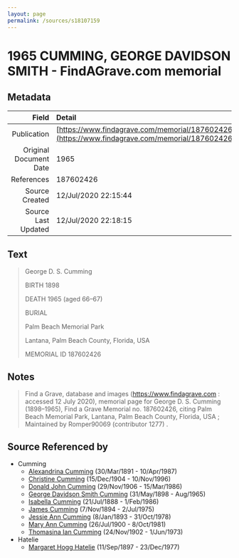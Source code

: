 ```yaml
---
layout: page
permalink: /sources/s18107159
---
```


# 1965 CUMMING, GEORGE DAVIDSON SMITH - FindAGrave.com memorial

## Metadata

Field | Detail
---:|:---
Publication | [https://www.findagrave.com/memorial/187602426](https://www.findagrave.com/memorial/187602426)
Original Document Date | 1965
References | 187602426
Source Created | 12/Jul/2020 22:15:44
Source Last Updated | 12/Jul/2020 22:18:15

## Text

> George D. S. Cumming
>
> BIRTH 1898
>
> DEATH 1965 (aged 66–67)
>
> BURIAL 
>
> Palm Beach Memorial Park
>
> Lantana, Palm Beach County, Florida, USA
>
> MEMORIAL ID 187602426
>

## Notes

> Find a Grave, database and images (https://www.findagrave.com : accessed 12 July 2020), memorial page for George D. S. Cumming (1898–1965), Find a Grave Memorial no. 187602426, citing Palm Beach Memorial Park, Lantana, Palm Beach County, Florida, USA ; Maintained by Romper90069 (contributor 1277) .
>


## Source Referenced by

* Cumming
  * [Alexandrina Cumming](../people/@57186713@-alexandrina-cumming-b1891-3-30-d1987-4-10.md) (30/Mar/1891 - 10/Apr/1987)
  * [Christine Cumming](../people/@24328630@-christine-cumming-b1904-12-15-d1996-11-10.md) (15/Dec/1904 - 10/Nov/1996)
  * [Donald John Cumming](../people/@22331378@-donald-john-cumming-b1906-11-29-d1986-3-15.md) (29/Nov/1906 - 15/Mar/1986)
  * [George Davidson Smith Cumming](../people/@13773669@-george-davidson-smith-cumming-b1898-5-31-d1965-8.md) (31/May/1898 - Aug/1965)
  * [Isabella Cumming](../people/@84684994@-isabella-cumming-b1888-7-21-d1986-2-1.md) (21/Jul/1888 - 1/Feb/1986)
  * [James Cumming](../people/@492889@-james-cumming-b1894-11-7-d1975-7-2.md) (7/Nov/1894 - 2/Jul/1975)
  * [Jessie Ann Cumming](../people/@66222886@-jessie-ann-cumming-b1893-1-8-d1978-10-31.md) (8/Jan/1893 - 31/Oct/1978)
  * [Mary Ann Cumming](../people/@48241984@-mary-ann-cumming-b1900-7-26-d1981-10-8.md) (26/Jul/1900 - 8/Oct/1981)
  * [Thomasina Ian Cumming](../people/@92241152@-thomasina-ian-cumming-b1902-11-24-d1973-6-1.md) (24/Nov/1902 - 1/Jun/1973)
* Hatelie
  * [Margaret Hogg Hatelie](../people/@43723296@-margaret-hogg-hatelie-b1897-9-11-d1977-12-23.md) (11/Sep/1897 - 23/Dec/1977)
